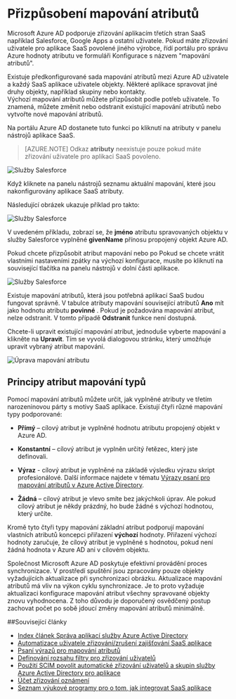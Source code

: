 <properties
    pageTitle="Přizpůsobení mapování atributů | Microsoft Azure"
    description="Zjistěte, jaké mapování atributů SaaS aplikací v Azure Active Directory jak je možné je upravit řeší vaše obchodní potřeby."
    services="active-directory"
    documentationCenter=""
    authors="markusvi"
    manager="femila"
    editor=""/>

<tags
    ms.service="active-directory"
    ms.workload="identity"
    ms.tgt_pltfrm="na"
    ms.devlang="na"
    ms.topic="article"
    ms.date="10/10/2016"
    ms.author="markusvi"/>


# <a name="customizing-attribute-mappings"></a>Přizpůsobení mapování atributů


Microsoft Azure AD podporuje zřizování aplikacím třetích stran SaaS například Salesforce, Google Apps a ostatní uživatele. Pokud máte zřizování uživatele pro aplikace SaaS povolené jiného výrobce, řídí portálu pro správu Azure hodnoty atributu ve formuláři Konfigurace s názvem "mapování atributů".

Existuje předkonfigurované sada mapování atributů mezi Azure AD uživatele a každý SaaS aplikace uživatele objekty. Některé aplikace spravovat jiné druhy objekty, například skupiny nebo kontakty. <br> 
Výchozí mapování atributů můžete přizpůsobit podle potřeb uživatele. To znamená, můžete změnit nebo odstranit existující mapování atributů nebo vytvořte nové mapování atributů.

Na portálu Azure AD dostanete tuto funkci po kliknutí na atributy v panelu nástrojů aplikace SaaS.

> [AZURE.NOTE] Odkaz **atributy** neexistuje pouze pokud máte zřizování uživatele pro aplikaci SaaS povoleno. 


![Služby Salesforce][1] 


Když kliknete na panelu nástrojů seznamu aktuální mapování, které jsou nakonfigurovány aplikace SaaS atributy.

Následující obrázek ukazuje příklad pro takto:



![Služby Salesforce][2]  


V uvedeném příkladu, zobrazí se, že **jméno** atributu spravovaných objektu v služby Salesforce vyplněné **givenName** přínosu propojený objekt Azure AD.

Pokud chcete přizpůsobit atribut mapování nebo po Pokud se chcete vrátit vlastními nastaveními zpátky na výchozí konfigurace, musíte po kliknutí na související tlačítka na panelu nástrojů v dolní části aplikace.


![Služby Salesforce][3]  


Existuje mapování atributů, která jsou potřebná aplikací SaaS budou fungovat správně. V tabulce atributy mapování související atributů **Ano** mít jako hodnotu atributu **povinné** . Pokud je požadována mapování atribut, nelze odstranit. V tomto případě **Odstranit** funkce není dostupná.

Chcete-li upravit existující mapování atribut, jednoduše vyberte mapování a klikněte na **Upravit**. Tím se vyvolá dialogovou stránku, který umožňuje upravit vybraný atribut mapování.


![Úprava mapování atributu][4]  



## <a name="understanding-attribute-mapping-types"></a>Principy atribut mapování typů


Pomocí mapování atributů můžete určit, jak vyplněné atributy ve třetím narozeninovou párty s motivy SaaS aplikace. Existují čtyři různé mapování typy podporované:

- **Přímý** – cílový atribut je vyplněné hodnotu atributu propojený objekt v Azure AD.


- **Konstantní** – cílový atribut je vyplněn určitý řetězec, který jste definovali.


- **Výraz** - cílový atribut je vyplněné na základě výsledku výrazu skript profesionálové. Další informace najdete v tématu [Výrazy psaní pro mapování atributů v Azure Active Directory](active-directory-saas-writing-expressions-for-attribute-mappings.md).


- **Žádná** – cílový atribut je vlevo smíte bez jakýchkoli úprav. Ale pokud cílový atribut je někdy prázdný, ho bude žádné s výchozí hodnotou, který určíte.



Kromě tyto čtyři typy mapování základní atribut podporují mapování vlastních atributů koncepci přiřazení **výchozí** hodnoty. Přiřazení výchozí hodnoty zaručuje, že cílový atribut je vyplněné s hodnotou, pokud není žádná hodnota v Azure AD ani v cílovém objektu.

Společnost Microsoft Azure AD poskytuje efektivní provádění proces synchronizace. V prostředí spuštění jsou zpracovány pouze objekty vyžadujících aktualizace při synchronizaci obrázku. Aktualizace mapování atributů má vliv na výkon cyklu synchronizace. Je to proto vyžaduje aktualizaci konfigurace mapování atribut všechny spravované objekty znovu vyhodnocena. Z toho důvodu je doporučený osvědčený postup zachovat počet po sobě jdoucí změny mapování atributů minimálně.


##<a name="related-articles"></a>Související články

- [Index článek Správa aplikací služby Azure Active Directory](active-directory-apps-index.md)
- [Automatizace uživatele zřizování/zrušení zajišťování SaaS aplikace](active-directory-saas-app-provisioning.md)
- [Psaní výrazů pro mapování atributů](active-directory-saas-writing-expressions-for-attribute-mappings.md)
- [Definování rozsahu filtry pro zřizování uživatelů](active-directory-saas-scoping-filters.md)
- [Použití SCIM povolit automatické zřizování uživatelů a skupin služby Azure Active Directory pro aplikace](active-directory-scim-provisioning.md)
- [Účet zřizování oznámení](active-directory-saas-account-provisioning-notifications.md)
- [Seznam výukové programy pro o tom, jak integrovat SaaS aplikace](active-directory-saas-tutorial-list.md)


<!--Image references-->
[1]: ./media/active-directory-saas-customizing-attribute-mappings/ic765497.png
[2]: ./media/active-directory-saas-customizing-attribute-mappings/ic775419.png
[3]: ./media/active-directory-saas-customizing-attribute-mappings/ic775420.png
[4]: ./media/active-directory-saas-customizing-attribute-mappings/ic775421.png
